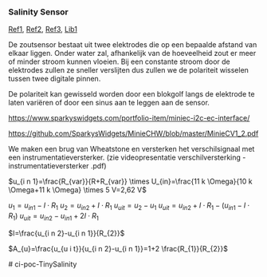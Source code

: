 ### Salinity Sensor

[Ref1](https://me121.mme.pdx.edu/lib/exe/fetch.php?media=lecture:salinity_measurements_with_arduino_slides.pdf), [Ref2](https://www.teachengineering.org/activities/view/nyu_probe_activity1), [Ref3](https://hackaday.io/project/6444-vinduino-a-wine-growers-water-saving-project/log/26710-salinity-measurement), [Lib1](https://www.arduino.cc/reference/en/libraries/conductivitylib/)

De zoutsensor bestaat uit twee elektrodes die op een bepaalde afstand van elkaar liggen. Onder water zal, afhankelijk van de hoeveelheid zout er meer of minder stroom kunnen vloeien. Bij een constante stroom door de elektrodes zullen ze sneller verslijten dus zullen we de polariteit wisselen tussen twee digitale pinnen.

De polariteit kan gewisseld worden door een blokgolf langs de elektrode te laten variëren of door een sinus aan te leggen aan de sensor.

https://www.sparkyswidgets.com/portfolio-item/miniec-i2c-ec-interface/

https://github.com/SparkysWidgets/MinieCHW/blob/master/MinieCV1_2.pdf

We maken een brug van Wheatstone en versterken het verschilsignaal met een instrumentatieversterker. (zie videopresentatie verschilversterking - instrumentatieversterker .pdf) 

$u_{i n 1}=\frac{R_{var}}{R+R_{var}} \times U_{in}=\frac{11 k \Omega}{10 k \Omega+11 k \Omega} \times 5 V=2,62 V$

$u_{1}=u_{i n 1}-I \cdot R_{1}$
$u_{2}=u_{i n 2}+I \cdot R_{1}$
$u_{u i t}=u_{2}-u_{1}$
$u_{u i t}=u_{i n 2}+I \cdot R_{1}-\left(u_{i n 1}-I \cdot R_{1}\right)$
$u_{u i t}=u_{i n 2}-u_{i n 1}+2 I \cdot R_{1}$

$I=\frac{u_{i n 2}-u_{i n 1}}{R_{2}}$

$A_{u}=\frac{u_{u i t}}{u_{i n 2}-u_{i n 1}}=1+2 \frac{R_{1}}{R_{2}}$




 
#   c i - p o c - T i n y S a l i n i t y  
 